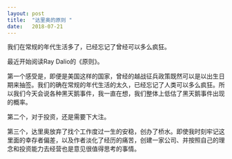 ```yaml
---
layout: post
title:  "达里奥的原则 "
date:   2018-07-21 
---
```

                                                   

我们在常规的年代生活多了，已经忘记了曾经可以多么疯狂。

最近开始阅读Ray Dalio的《原则》。

第一个感受是，即便是美国这样的国家，曾经的越战征兵政策既然可以是以出生日期来抽签。我们的确在常规的年代生活的太久，已经忘记了人类可以多么疯狂。所以我们今天会说各种黑天鹅事件，我一直在想，我们整体上低估了黑天鹅事件出现的概率。

第二个，对于投资，还是需要下大注。

第三个，达里奥放弃了找个工作度过一生的安稳，创办了桥水。即使我时刻牢记这里面的幸存者偏差，以及作者淡化了经历的痛苦，创建一家公司、并按照自己的理念和投资能力去经营也是意见很值得思考的事情。


